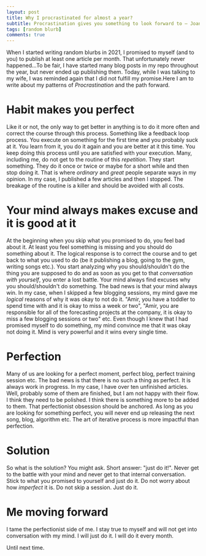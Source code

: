 ```yaml
---
layout: post
title: Why I procrastinated for almost a year?
subtitle: Procrastination gives you something to look forward to — Joan Konner
tags: [random blurb]
comments: true
---
```

When I started writing random blurbs in 2021, I promised to myself (and to you) to publish at least one article per month. That unfortunately never happened...To be fair, I have started many blog posts in my repo throughout the year, but never ended up publishing them. Today, while I was talking to my wife, I was reminded again that I did not fulfill my promise.Here I am to write about my patterns of *Procrastination* and the path forward.

# Habit makes you perfect
Like it or not, the only way to get better in anything is to do it more often and correct the course through this process. Something like a feedback loop process. You execute on something for the first time and you probably suck at it. You learn from it, you do it again and you are better at it this time. You keep doing this process until you are satisfied with your execution. Many, including me, do not get to the routine of this *repetition*. They start something. They do it once or twice or maybe for a short while and then stop doing it. That is where *ordinary* and *great* people separate ways in my opinion. In my case, I published a few articles and then I stopped. The breakage of the routine is a killer and should be avoided with all costs.

# Your mind always makes excuse and it is good at it
At the beginning when you skip what you promised to do, you feel bad about it. At least you feel something is missing and you should do something about it. The logical response is to correct the course and to get back to what you used to do (be it publishing a blog, going to the gym, writing songs etc.). You start analyzing why you should/shouldn't do the thing you are supposed to do and as soon as you get to that *conversation with yourself*, you enter a lost battle. Your mind always find excuses why you should/shouldn't do something. The bad news is that your mind always win. In my case, when I skipped a few blogging sessions, my mind gave me *logical* reasons of why it was okay to not do it. "Amir, you have a toddler to spend time with and it is okay to miss a week or two", "Amir, you are responsible for all of the forecasting projects at the company, it is okay to miss a few blogging sessions or two" etc. Even though I knew that I had promised myself to do something, my mind convince me that it was okay not doing it. Mind is very powerful and it wins every single time.

# Perfection
Many of us are looking for a perfect moment, perfect blog, perfect training session etc. The bad news is that there is no such a thing as perfect. It is always work in progress. In my case, I have over ten unfinished articles. Well, probably some of them are finished, but I am not happy with their flow. I think they need to be polished. I think there is something more to be added to them. That perfectionist obsession should be anchored. As long as you are looking for something perfect, you will never end up releasing the next song, blog, algorithm etc. The art of iterative process is more impactful than perfection. 

# Solution
So what is the solution? You might ask. Short answer: "just do it!". Never get to the battle with your mind and never get to that internal conversation. Stick to what you promised to yourself and just do it. Do not worry about how *imperfect* it is. Do not skip a session. Just do it.

# Me moving forward
I tame the perfectionist side of me. I stay true to myself and will not get into conversation with my mind. I will just do it. I will do it every month. 


Until next time.




